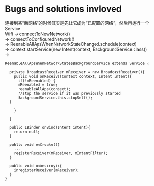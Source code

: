 # Bugs and solutions invloved

连接到某“新网络”的时候其实是先让它成为“已配置的网络”，然后再运行一个Service </br>
Wifi -> connectToNewNetwork() </br>
    -> connectToConfiguredNetwork() </br>
    -> ReenableAllApsWhenNetworkStateChanged.schedule(context) </br>
    -> context.startService(new Intent(context, BackgroundService.class)) </br>
    -> 
  ```
  ReenableAllApsWhenNetworkState$BackgroundService extends Service {
  
    private BroadcastReceiver mReceiver = new BroadcastReceiver(){
      public void onReceive(Context context, Intent intent){
      	if(!mReenabled) {
		mReenabled = true;
		reenableAllAps(context);
		//stop the service if it was previously started
		BackgroundService.this.stopSelf();
	}
      
      }
        
    }
    
    public IBinder onBind(Intent intent){
      return null;
    }
    
    public void onCreate(){
      ...
      registerReceiver(mReceiver, mIntentFilter);
    }
    
    public void onDestroy(){
      inregisterReceiver(mReceiver);
    }
}
```
